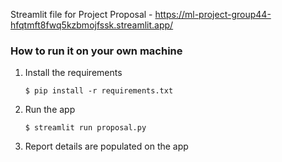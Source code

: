 Streamlit file for Project Proposal - https://ml-project-group44-hfqtmft8fwq5kzbmojfssk.streamlit.app/

### How to run it on your own machine

1. Install the requirements

   ```
   $ pip install -r requirements.txt
   ```

2. Run the app

   ```
   $ streamlit run proposal.py
   ```
3. Report details are populated on the app
